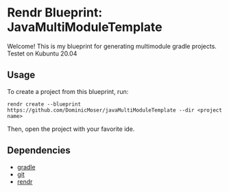 # Rendr Blueprint: JavaMultiModuleTemplate

Welcome! This is my blueprint for generating multimodule gradle projects.
Testet on Kubuntu 20.04

## Usage
To create a project from this blueprint, run:

    rendr create --blueprint https://github.com/DominicMoser/javaMultiModuleTemplate --dir <project name>

Then, open the project with your favorite ide.
## Dependencies
- [gradle](https://gradle.org/)
- [git](https://git-scm.com/)
- [rendr](https://github.com/jamf/rendr)
